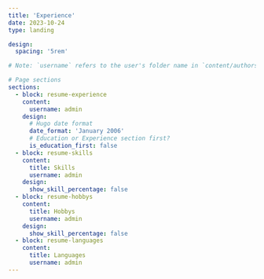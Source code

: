 ```yaml
---
title: 'Experience'
date: 2023-10-24
type: landing

design:
  spacing: '5rem'

# Note: `username` refers to the user's folder name in `content/authors/`

# Page sections
sections:
  - block: resume-experience
    content:
      username: admin
    design:
      # Hugo date format
      date_format: 'January 2006'
      # Education or Experience section first?
      is_education_first: false
  - block: resume-skills
    content:
      title: Skills 
      username: admin
    design:
      show_skill_percentage: false
  - block: resume-hobbys
    content:
      title: Hobbys 
      username: admin
    design:
      show_skill_percentage: false
  - block: resume-languages
    content:
      title: Languages
      username: admin
---
```

